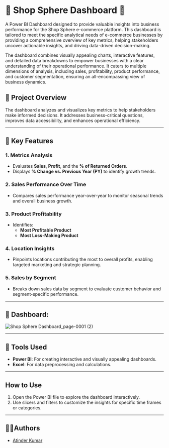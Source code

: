 # 🌟 Shop Sphere Dashboard 🌟
A Power BI  Dashboard designed to provide valuable insights into business performance for the Shop Sphere e-commerce platform. This dashboard is tailored to meet the specific analytical needs of e-commerce businesses by providing a comprehensive overview of key metrics, helping stakeholders uncover actionable insights, and driving data-driven decision-making.

The dashboard combines visually appealing charts, interactive features, and detailed data breakdowns to empower businesses with a clear understanding of their operational performance. It caters to multiple dimensions of analysis, including sales, profitability, product performance, and customer segmentation, ensuring an all-encompassing view of business dynamics.

##  🚀 **Project Overview**
The dashboard analyzes and visualizes key metrics to help stakeholders make informed decisions. It addresses business-critical questions, improves data accessibility, and enhances operational efficiency.

---

## 🚀 **Key Features**
### **1. Metrics Analysis**
- Evaluates **Sales**, **Profit**, and the **% of Returned Orders**.
- Displays **% Change vs. Previous Year (PY)** to identify growth trends.

### **2. Sales Performance Over Time**
- Compares sales performance year-over-year to monitor seasonal trends and overall business growth.

### **3. Product Profitability**
- Identifies:
  - **Most Profitable Product**
  - **Most Loss-Making Product**

### **4. Location Insights**
- Pinpoints locations contributing the most to overall profits, enabling targeted marketing and strategic planning.

### **5. Sales by Segment**
- Breaks down sales data by segment to evaluate customer behavior and segment-specific performance.
---
## 📸 Dashboard:
![Shop Sphere Dashboard_page-0001 (2)](https://github.com/user-attachments/assets/ca2989e3-4a66-43ba-ae98-17fc029ba5f0)

---



## 🚀 **Tools Used**
- **Power BI**: For creating interactive and visually appealing dashboards.
- **Excel**: For data preprocessing and calculations.

---



## **How to Use**
1. Open the Power BI file to explore the dashboard interactively.
2. Use slicers and filters to customize the insights for specific time frames or categories.

---

##  🧑‍💻Authors
- [Atinder Kumar](https://github.com/atinder11)



